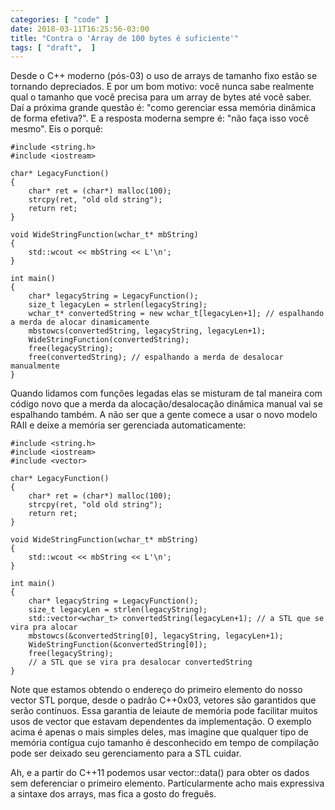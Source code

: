 ```yaml
---
categories: [ "code" ]
date: 2018-03-11T16:25:56-03:00
title: "Contra o 'Array de 100 bytes é suficiente'"
tags: [ "draft",  ]
---
```

Desde o C++ moderno (pós-03) o uso de arrays de tamanho fixo estão se tornando depreciados. E por um bom motivo: você nunca sabe realmente qual o tamanho que você precisa para um array de bytes até você saber. Daí a próxima grande questão é: "como gerenciar essa memória dinâmica de forma efetiva?". E a resposta moderna sempre é: "não faça isso você mesmo". Eis o porquê:

    #include <string.h>
    #include <iostream>
    
    char* LegacyFunction()
    { 
        char* ret = (char*) malloc(100);
        strcpy(ret, "old old string");
        return ret;
    }
    
    void WideStringFunction(wchar_t* mbString)
    {
        std::wcout << mbString << L'\n';
    }
    
    int main()
    {
        char* legacyString = LegacyFunction();
        size_t legacyLen = strlen(legacyString);
        wchar_t* convertedString = new wchar_t[legacyLen+1]; // espalhando a merda de alocar dinamicamente
        mbstowcs(convertedString, legacyString, legacyLen+1);
        WideStringFunction(convertedString);
        free(legacyString);
        free(convertedString); // espalhando a merda de desalocar manualmente
    }

Quando lidamos com funções legadas elas se misturam de tal maneira com código novo que a merda da alocação/desalocação dinâmica manual vai se espalhando também. A não ser que a gente comece a usar o novo modelo RAII e deixe a memória ser gerenciada automaticamente:

    #include <string.h>
    #include <iostream>
    #include <vector>
    
    char* LegacyFunction()
    { 
        char* ret = (char*) malloc(100);
        strcpy(ret, "old old string");
        return ret;
    }
    
    void WideStringFunction(wchar_t* mbString)
    {
        std::wcout << mbString << L'\n';
    }
    
    int main()
    {
        char* legacyString = LegacyFunction();
        size_t legacyLen = strlen(legacyString);
        std::vector<wchar_t> convertedString(legacyLen+1); // a STL que se vira pra alocar
        mbstowcs(&convertedString[0], legacyString, legacyLen+1);
        WideStringFunction(&convertedString[0]);
        free(legacyString);
        // a STL que se vira pra desalocar convertedString
    }

Note que estamos obtendo o endereço do primeiro elemento do nosso vector STL porque, desde o padrão C++0x03, vetores são garantidos que serão contínuos. Essa garantia de leiaute de memória pode facilitar muitos usos de vector que estavam dependentes da implementação. O exemplo acima é apenas o mais simples deles, mas imagine que qualquer tipo de memória contígua cujo tamanho é desconhecido em tempo de compilação pode ser deixado seu gerenciamento para a STL cuidar.

Ah, e a partir do C++11 podemos usar vector::data() para obter os dados sem deferenciar o primeiro elemento. Particularmente acho mais expressiva a sintaxe dos arrays, mas fica a gosto do freguês.
